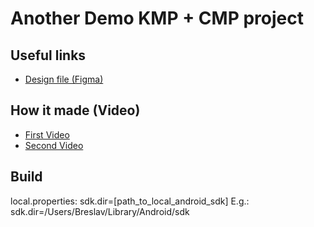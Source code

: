 # Another Demo KMP + CMP project

## Useful links
- [Design file (Figma)](https://www.figma.com/design/0qQe3BshZQMaXRPukV1OAf/Famous?node-id=0-1&t=NSGlBICQqp7Bf82z-1)

## How it made (Video)
- [First Video](https://boosty.to/mobiledev/posts/faa9ebac-5576-4e32-a40d-53088aed6560)
- [Second Video](https://boosty.to/mobiledev/posts/a363b58b-a25a-45ae-b2b6-21bf6399e078)

## Build
local.properties:
sdk.dir=[path_to_local_android_sdk]
E.g.:
sdk.dir=/Users/Breslav/Library/Android/sdk
